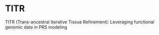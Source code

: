 # TITR
TITR (Trans-ancestral Iterative Tissue Refinement): Leveraging functional genomic data in PRS modeling
